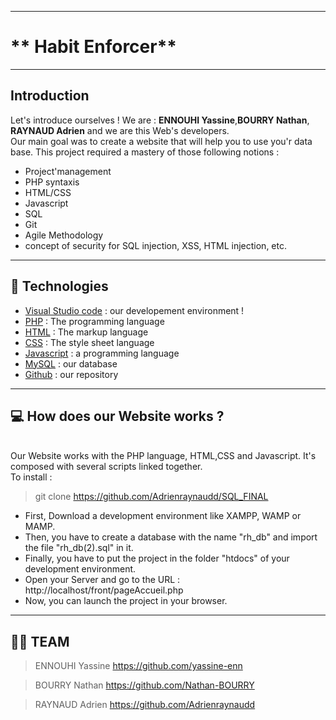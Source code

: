 ***
# ** Habit Enforcer** 

***

## **Introduction**
Let's introduce ourselves ! We are : **ENNOUHI Yassine**,**BOURRY Nathan**, **RAYNAUD Adrien** and we are this Web's developers.</br>
Our main goal was to create a website that will help you to use you'r data base.
This project required a mastery of those following notions :
- Project'management
- PHP syntaxis
- HTML/CSS
- Javascript
- SQL
- Git
- Agile Methodology
- concept of security for SQL injection, XSS, HTML injection, etc.
***

## 🤖 **Technologies** 
- [Visual Studio code](https://code.visualstudio.com/) : our developement environment !
- [PHP](https://www.php.net/manual/fr/intro-whatis.php) : The programming language
- [HTML](https://www.w3schools.com/html/) : The markup language
- [CSS](https://www.w3schools.com/css/) : The style sheet language
- [Javascript](https://www.javascript.com/) : a programming language
- [MySQL](https://www.mysql.com/fr/) : our database
- [Github](https://github.com/) : our repository

***

## 💻 **How does our Website works ?**
</br>
Our Website works with the PHP language, HTML,CSS and Javascript. It's composed with several scripts linked together.</br>
To install :

> git clone https://github.com/Adrienraynaudd/SQL_FINAL

- First, Download a development environment like XAMPP, WAMP or MAMP.
- Then, you have to create a database with the name "rh_db" and import the file "rh_db(2).sql" in it.
- Finally, you have to put the project in the folder "htdocs" of your development environment.
- Open your Server and go to the URL : http://localhost/front/pageAccueil.php
- Now, you can launch the project in your browser.

***
## 👨‍💻 TEAM
>ENNOUHI Yassine  https://github.com/yassine-enn

>BOURRY Nathan https://github.com/Nathan-BOURRY

>RAYNAUD Adrien  https://github.com/Adrienraynaudd